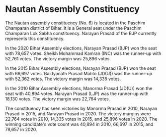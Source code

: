 # Nautan Assembly Constituency

The Nautan assembly constituency (No. 6) is located in the Paschim Champaran district of Bihar. It is a General seat under the Paschim Champaran Lok Sabha constituency. Narayan Prasad of the BJP currently represents this constituency.

In the 2020 Bihar Assembly elections, Narayan Prasad (BJP) won the seat with 78,657 votes. Sheikh Mohammad Kamran (INC) was the runner-up with 52,761 votes. The victory margin was 25,896 votes.

In the 2015 Bihar Assembly elections, Narayan Prasad (BJP) won the seat with 66,697 votes. Baidyanath Prasad Mahto (JD(U)) was the runner-up with 52,362 votes. The victory margin was 14,335 votes.

In the 2010 Bihar Assembly elections, Manorma Prasad (JD(U)) won the seat with 40,894 votes. Narayan Prasad (LJP) was the runner-up with 18,130 votes. The victory margin was 22,764 votes.

The constituency has seen victories by Manorma Prasad in 2010, Narayan Prasad in 2015, and Narayan Prasad in 2020. The victory margins were 22,764 votes in 2010, 14,335 votes in 2015, and 25,896 votes in 2020. The winning candidate's vote count was 40,894 in 2010, 66,697 in 2015, and 78,657 in 2020.
